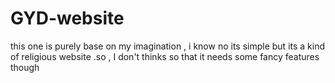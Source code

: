 # GYD-website
this one is purely base on my imagination , i know no its simple but its a kind of religious website .so , I don't thinks so that it needs some fancy features though
